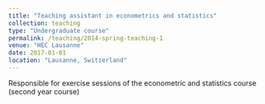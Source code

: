 ```yaml
---
title: "Teaching assistant in econometrics and statistics"
collection: teaching
type: "Undergraduate course"
permalink: /teaching/2014-spring-teaching-1
venue: "HEC Lausanne"
date: 2017-01-01
location: "Lausanne, Switzerland"
---
```



Responsible for exercise sessions of the econometric and statistics course (second year course)

